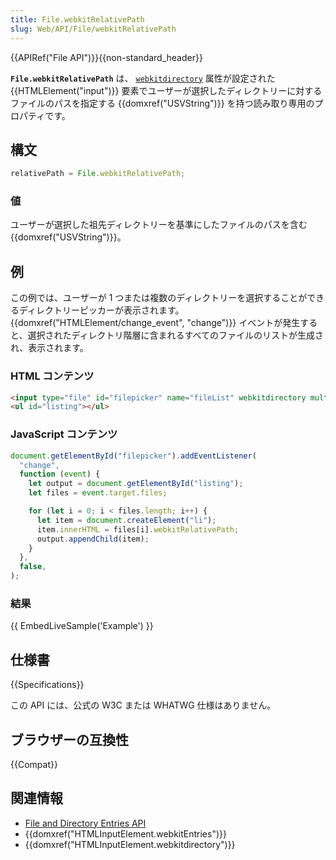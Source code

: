 ```yaml
---
title: File.webkitRelativePath
slug: Web/API/File/webkitRelativePath
---
```


{{APIRef("File API")}}{{non-standard_header}}

**`File.webkitRelativePath`** は、 [`webkitdirectory`](/ja/docs/Web/HTML/Element/input#webkitdirectory) 属性が設定された {{HTMLElement("input")}} 要素でユーザーが選択したディレクトリーに対するファイルのパスを指定する {{domxref("USVString")}} を持つ読み取り専用のプロパティです。

## 構文

```js
relativePath = File.webkitRelativePath;
```

### 値

ユーザーが選択した祖先ディレクトリーを基準にしたファイルのパスを含む {{domxref("USVString")}}。

## 例

この例では、ユーザーが 1 つまたは複数のディレクトリーを選択することができるディレクトリーピッカーが表示されます。 {{domxref("HTMLElement/change_event", "change")}} イベントが発生すると、選択されたディレクトリ階層に含まれるすべてのファイルのリストが生成され、表示されます。

### HTML コンテンツ

```html
<input type="file" id="filepicker" name="fileList" webkitdirectory multiple />
<ul id="listing"></ul>
```

### JavaScript コンテンツ

```js
document.getElementById("filepicker").addEventListener(
  "change",
  function (event) {
    let output = document.getElementById("listing");
    let files = event.target.files;

    for (let i = 0; i < files.length; i++) {
      let item = document.createElement("li");
      item.innerHTML = files[i].webkitRelativePath;
      output.appendChild(item);
    }
  },
  false,
);
```

### 結果

{{ EmbedLiveSample('Example') }}

## 仕様書

{{Specifications}}

この API には、公式の W3C または WHATWG 仕様はありません。

## ブラウザーの互換性

{{Compat}}

## 関連情報

- [File and Directory Entries API](/ja/docs/Web/API/File_and_Directory_Entries_API)
- {{domxref("HTMLInputElement.webkitEntries")}}
- {{domxref("HTMLInputElement.webkitdirectory")}}
